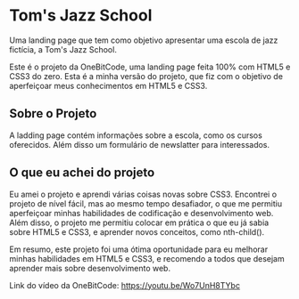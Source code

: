 # Tom's Jazz School
Uma landing page que tem como objetivo apresentar uma escola de jazz fictícia, a Tom's Jazz School.

Este é o projeto da OneBitCode, uma landing page feita 100% com HTML5 e CSS3 do zero. Esta é a minha versão do projeto, que fiz com o objetivo de aperfeiçoar meus conhecimentos em HTML5 e CSS3.

## Sobre o Projeto
A ladding page contém informações sobre a escola, como os cursos oferecidos. Além disso um formulário de newslatter para interessados.

## O que eu achei do projeto
Eu amei o projeto e aprendi várias coisas novas sobre CSS3. Encontrei o projeto de nível fácil, mas ao mesmo tempo desafiador, o que me permitiu aperfeiçoar minhas habilidades de codificação e desenvolvimento web. Além disso, o projeto me permitiu colocar em prática o que eu já sabia sobre HTML5 e CSS3, e aprender novos conceitos, como nth-child().

Em resumo, este projeto foi uma ótima oportunidade para eu melhorar minhas habilidades em HTML5 e CSS3, e recomendo a todos que desejam aprender mais sobre desenvolvimento web.

Link do vídeo da OneBitCode: https://youtu.be/Wo7UnH8TYbc
